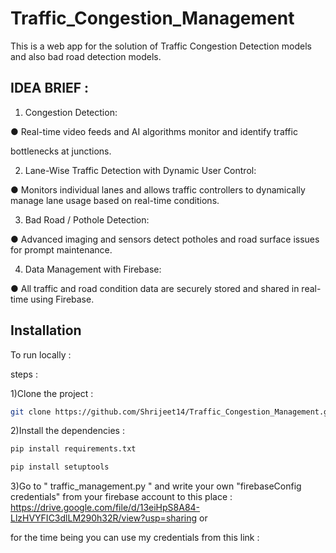 # Traffic_Congestion_Management

This is a web app for the solution of Traffic Congestion Detection models and also bad road detection models.

## IDEA BRIEF :
1. Congestion Detection:

● Real-time video feeds and AI algorithms monitor and identify traffic

bottlenecks at junctions.

2. Lane-Wise Traffic Detection with Dynamic User Control:

● Monitors individual lanes and allows traffic controllers to
dynamically manage lane usage based on real-time conditions.

3. Bad Road / Pothole Detection:

● Advanced imaging and sensors detect potholes and road surface
issues for prompt maintenance.

4. Data Management with Firebase:

● All traffic and road condition data are securely stored and shared in real-time using Firebase.

## Installation

To run locally :

steps :

1)Clone the project :
```bash
git clone https://github.com/Shrijeet14/Traffic_Congestion_Management.git
```
2)Install the dependencies :
```bash
pip install requirements.txt
```
```bash
pip install setuptools
```
3)Go to " traffic_management.py " and write your own "firebaseConfig credentials" from your firebase account to this place :
https://drive.google.com/file/d/13eiHpS8A84-LlzHVYFIC3dlLM290h32R/view?usp=sharing
or

for the time being you can use my credentials from this link :

